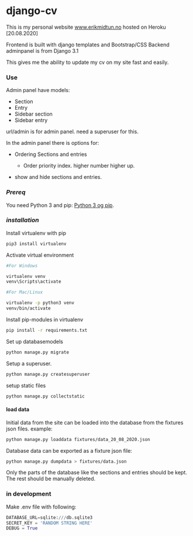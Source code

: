 # django-cv
This is my personal website www.erikmidtun.no hosted on Heroku [20.08.2020]

Frontend is built with django templates and Bootstrap/CSS
Backend adminpanel is from Django 3.1

This gives me the ability to update my cv on my site fast and easily.

### Use
Admin panel have models:

* Section
* Entry
* Sidebar section
* Sidebar entry

url/admin is for admin panel. need a superuser for this.

In the admin panel there is options for:

* Ordering Sections and entries

    * Order priority index. higher number higher up.

* show and hide sections and entries.

### *Prereq*
You need Python 3 and pip: [Python 3 og pip](https://www.python.org/downloads/).

### *installation*

Install virtualenv with pip

```bash
pip3 install virtualenv
```

Activate virtual environment 
```bash
#For Windows

virtualenv venv                      
venv\Scripts\activate                
```
```bash
#For Mac/Linux

virtualenv -p python3 venv          
venv/bin/activate                 
```
Install pip-modules in virtualenv
```bash
pip install -r requirements.txt
```
Set up databasemodels
```bash
python manage.py migrate
```
Setup a superuser.
```bash
python manage.py createsuperuser
```

setup static files
```bash
python manage.py collectstatic
```

#### load data
Initial data from the site can be loaded into the database from the fixtures json files.
example:
```bash
python manage.py loaddata fixtures/data_20_08_2020.json
```

Database data can be exported as a fixture json file:
```bash
python manage.py dumpdata > fixtures/data.json
```
Only the parts of the database like the sections and entries should be kept. The rest should be manually deleted.

### in development

Make .env file with following:
```Python
DATABASE_URL=sqlite:///db.sqlite3
SECRET_KEY = 'RANDOM STRING HERE'
DEBUG = True
```